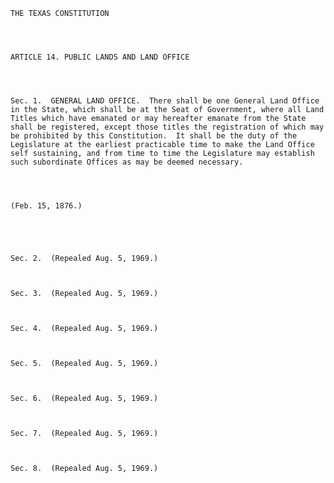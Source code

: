 ﻿
    
    
    	
    					
    
    
    THE TEXAS CONSTITUTION
    
      
    
    
    ARTICLE 14. PUBLIC LANDS AND LAND OFFICE
    
      
    
    
    Sec. 1.  GENERAL LAND OFFICE.  There shall be one General Land Office in the State, which shall be at the Seat of Government, where all Land Titles which have emanated or may hereafter emanate from the State shall be registered, except those titles the registration of which may be prohibited by this Constitution.  It shall be the duty of the Legislature at the earliest practicable time to make the Land Office self sustaining, and from time to time the Legislature may establish such subordinate Offices as may be deemed necessary.
    
    
    
    
    (Feb. 15, 1876.)
    
    
    
    
    
    Sec. 2.  (Repealed Aug. 5, 1969.)
    
     
    
    Sec. 3.  (Repealed Aug. 5, 1969.)
    
     
    
    Sec. 4.  (Repealed Aug. 5, 1969.)
    
     
    
    Sec. 5.  (Repealed Aug. 5, 1969.)
    
     
    
    Sec. 6.  (Repealed Aug. 5, 1969.)
    
     
    
    Sec. 7.  (Repealed Aug. 5, 1969.)
    
     
    
    Sec. 8.  (Repealed Aug. 5, 1969.)
    
     
    
    
    				
